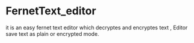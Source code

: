 # FernetText_editor
it is an easy fernet text editor which decryptes and encryptes text , Editor save text as plain or encrypted mode.
